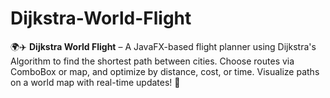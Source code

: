 # Dijkstra-World-Flight
🌍✈️ **Dijkstra World Flight** – A JavaFX-based flight planner using Dijkstra's Algorithm to find the shortest path between cities. Choose routes via ComboBox or map, and optimize by distance, cost, or time. Visualize paths on a world map with real-time updates! 🚀

